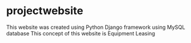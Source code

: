 # projectwebsite
This website was created using Python Django framework using MySQL database
This concept of this website is Equipment Leasing
